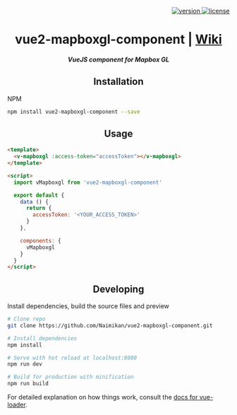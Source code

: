 <p align="right">
  <a href="https://www.npmjs.com/package/vue2-mapboxgl-component">
    <img src="https://img.shields.io/npm/v/vue2-mapboxgl-component.svg" alt="version" />
  </a>
  <a href="LICENSE">
    <img src="https://img.shields.io/npm/l/vue2-mapboxgl-component.svg" alt="license" />
  </a>
</p>

<h1 align="center">vue2-mapboxgl-component | <a href="https://github.com/Naimikan/vue2-mapboxgl-component/wiki">Wiki</a></h1>

<h5 align="center">VueJS component for Mapbox GL</h5>

<h2 align="center">Installation</h2>

NPM
```BASH
npm install vue2-mapboxgl-component --save
```

<h2 align="center">Usage</h2>

```html
<template>
  <v-mapboxgl :access-token="accessToken"></v-mapboxgl>
</template>

<script>
  import vMapboxgl from 'vue2-mapboxgl-component'

  export default {
    data () {
      return {
        accessToken: '<YOUR_ACCESS_TOKEN>'
      }
    },

    components: {
      vMapboxgl
    }
  }
</script>
```

<h2 align="center">Developing</h2>

Install dependencies, build the source files and preview

```bash
# Clone repo
git clone https://github.com/Naimikan/vue2-mapboxgl-component.git

# Install dependencies
npm install

# Serve with hot reload at localhost:8080
npm run dev

# Build for production with minification
npm run build
```

For detailed explanation on how things work, consult the [docs for vue-loader](http://vuejs.github.io/vue-loader).
